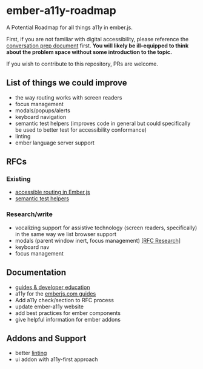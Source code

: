 # ember-a11y-roadmap
A Potential Roadmap for all things a11y in ember.js. 

First, if you are not familiar with digital accessibility, please reference the [conversation prep document](https://github.com/MelSumner/ember-a11y-roadmap/blob/master/conversation-prep.md) first. **You will likely be ill-equipped to think about the problem space without some introduction to the topic.** 

If you wish to contribute to this repository, PRs are welcome.

## List of things we could improve 
- the way routing works with screen readers
- focus management
- modals/popups/alerts
- keyboard navigation
- semantic test helpers (improves code in general but could specifically be used to better test for accessibility conformance)
- linting
- ember language server support

## RFCs 

### Existing
- [accessible routing in Ember.js](https://github.com/emberjs/rfcs/pull/433)
- [semantic test helpers](https://github.com/emberjs/rfcs/pull/327)

### Research/write
- vocalizing support for assistive technology (screen readers, specifically) in the same way we list browser support
- modals (parent window inert, focus management) [[RFC Research]](dialogs/modals.md)
- keyboard nav
- focus management

## Documentation
- [guides & developer education](guides.md)
- a11y for the [emberjs.com guides](https://guides.emberjs.com/release/reference/accessibility-guide/) 
- Add a11y check/section to RFC process
- update ember-a11y website
 - add best practices for ember components
 - give helpful information for ember addons

## Addons and Support
- better [linting](documentation/linting.md) 
- ui addon with a11y-first approach
